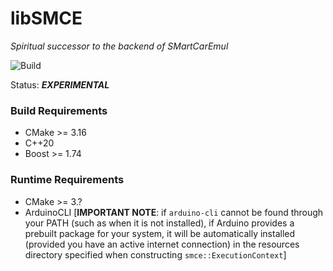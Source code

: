 # libSMCE
_Spiritual successor to the backend of SMartCarEmul_

![Build](https://github.com/ItJustWorksTM/libSMCE/workflows/Build/badge.svg?branch=master)

Status: ***EXPERIMENTAL***

### Build Requirements

- CMake >= 3.16
- C++20
- Boost >= 1.74

### Runtime Requirements
- CMake >= 3.?
- ArduinoCLI \[**IMPORTANT NOTE**: if `arduino-cli` cannot be found through your PATH (such as when it is not installed), if Arduino provides a prebuilt package for your system, it will be automatically installed (provided you have an active internet connection) in the resources directory specified when constructing `smce::ExecutionContext`\]